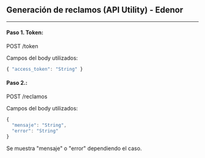## Generación de reclamos (API Utility) - Edenor
---------------------------------------------------------

#### Paso 1. Token:
POST /token

Campos del body utilizados:
```js
{ "access_token": "String" }
```
#### Paso 2.:
POST /reclamos

Campos del body utilizados:
```js
{
  "mensaje": "String",
  "error": "String"
}
```
Se muestra "mensaje" o "error" dependiendo el caso.
